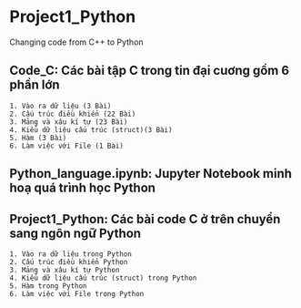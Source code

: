 # Project1_Python
Changing code from C++ to Python
## Code_C: Các bài tập C trong tin đại cuơng gồm 6 phần lớn
    1. Vào ra dữ liệu (3 Bài)
    2. Cấu trúc điều khiển (22 Bài)
    3. Mảng và xâu kí tự (23 Bài)
    4. Kiểu dữ liệu cấu trúc (struct)(3 Bài)
    5. Hàm (3 Bài)
    6. Làm việc với File (1 Bài)
## Python_language.ipynb: Jupyter Notebook minh hoạ quá trình học Python

## Project1_Python: Các bài code C ở trên chuyển sang ngôn ngữ Python
    1. Vào ra dữ liệu trong Python
    2. Cấu trúc điều khiển Python
    3. Mảng và xâu kí tự Python
    4. Kiểu dữ liệu cấu trúc (struct) trong Python
    5. Hàm trong Python
    6. Làm việc với File trong Python
